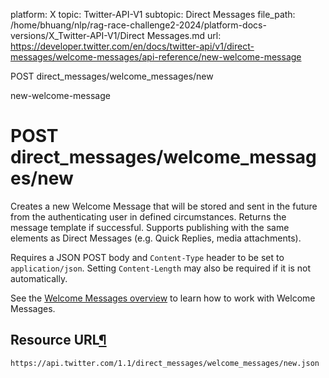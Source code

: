platform: X
topic: Twitter-API-V1
subtopic: Direct Messages
file_path: /home/bhuang/nlp/rag-race-challenge2-2024/platform-docs-versions/X_Twitter-API-V1/Direct Messages.md
url: https://developer.twitter.com/en/docs/twitter-api/v1/direct-messages/welcome-messages/api-reference/new-welcome-message

POST direct\_messages/welcome\_messages/new

new-welcome-message

# POST direct\_messages/welcome\_messages/new

Creates a new Welcome Message that will be stored and sent in the future from the authenticating user in defined circumstances. Returns the message template if successful. Supports publishing with the same elements as Direct Messages (e.g. Quick Replies, media attachments).

Requires a JSON POST body and `Content-Type` header to be set to `application/json`. Setting `Content-Length` may also be required if it is not automatically.

See the [Welcome Messages overview](https://developer.twitter.com/en/docs/direct-messages/welcome-messages/overview) to learn how to work with Welcome Messages.

## Resource URL[¶](#resource-url "Permalink to this headline")

`https://api.twitter.com/1.1/direct_messages/welcome_messages/new.json`